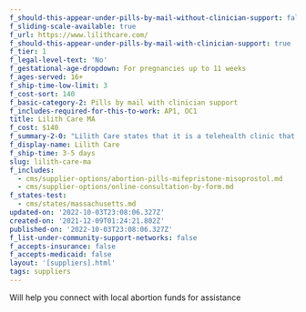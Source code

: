 ```yaml
---
f_should-this-appear-under-pills-by-mail-without-clinician-support: false
f_sliding-scale-available: true
f_url: https://www.lilithcare.com/
f_should-this-appear-under-pills-by-mail-with-clinician-support: true
f_tier: 1
f_legal-level-text: 'No'
f_gestational-age-dropdown: For pregnancies up to 11 weeks
f_ages-served: 16+
f_ship-time-low-limit: 3
f_cost-sort: 140
f_basic-category-2: Pills by mail with clinician support
f_includes-required-for-this-to-work: AP1, OC1
title: Lilith Care MA
f_cost: $140
f_summary-2-0: "Lilith Care states that it is a telehealth clinic that offers sexual and reproductive health care. We offer abortions up to 70 days from last menstrual period. The pills can only be mailed to Massachusetts addresses.\n\n*   Quick, affordable, convenient access to safe and effective abortion pills through telehealth consultation.\n*   Offers phone and text support. Video consultation on request. \_\n*   Pricing does not include cost of follow up in-clinic treatment in the rare event it is needed.\n*   Does not currently accept Medicaid or insurance."
f_display-name: Lilith Care
f_ship-time: 3-5 days
slug: lilith-care-ma
f_includes:
  - cms/supplier-options/abortion-pills-mifepristone-misoprostol.md
  - cms/supplier-options/online-consultation-by-form.md
f_states-test:
  - cms/states/massachusetts.md
updated-on: '2022-10-03T23:08:06.327Z'
created-on: '2021-12-09T01:24:21.802Z'
published-on: '2022-10-03T23:08:06.327Z'
f_list-under-community-support-networks: false
f_accepts-insurance: false
f_accepts-medicaid: false
layout: '[suppliers].html'
tags: suppliers
---
```


Will help you connect with local abortion funds for assistance

‍
